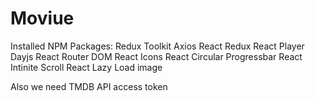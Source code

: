 # Moviue

Installed NPM Packages:
Redux Toolkit
Axios
React Redux
React Player
Dayjs
React Router DOM
React Icons
React Circular Progressbar
React Intinite Scroll
React Lazy Load image

Also we need TMDB API access token
